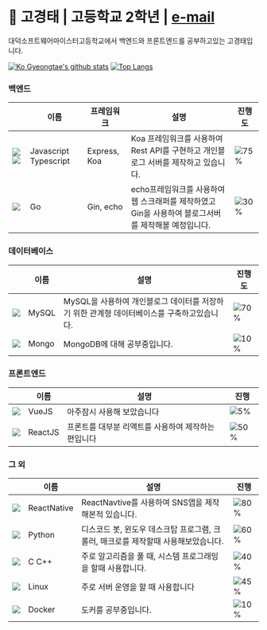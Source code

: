 # 🔭 고경태 | 고등학교 2학년 | <a href="mailto:kokt0203@naver.com">e-mail</a>
<p>대덕소프트웨어마이스터고등학교에서 백엔드와 프론트엔드를 공부하고있는 고경태입니다.</p>

[![Ko Gyeongtae's github stats](https://github-readme-stats.vercel.app/api?username=Ko-GyeongTae&show_icons=true&hide_border=true&count_private=true)](https://github.com/Ko-GyeongTae)
[![Top Langs](https://github-readme-stats.vercel.app/api/top-langs/?username=Ko-GyeongTae&hide=r,jupyter%20notebook,c%23)](https://github.com/anuraghazra/github-readme-stats)

### 백엔드   

||이름|프레임워크|설명|진행도|
|---|---|---|---|---|
|![](https://img.icons8.com/color/24/000000/javascript.png)![](https://img.icons8.com/color/24/000000/typescript.png)|Javascript Typescript|Express, Koa|Koa 프레임워크를 사용하여 Rest API를 구현하고 개인블로그 서버를 제작하고 있습니다.|![75%](https://progress-bar.dev/75)|
|![](https://img.icons8.com/color/24/000000/golang.png)|Go|Gin, echo|echo프레임워크를 사용하여 웹 스크래퍼를 제작하였고 Gin을 사용하여 블로그서버를 제작해볼 예정입니다.|![30%](https://progress-bar.dev/30)|


### 데이터베이스

||이름|설명|진행도|
|---|---|---|---|
|![](https://img.icons8.com/color/24/000000/mysql.png)|MySQL|MySQL을 사용하여 개인블로그 데이터를 저장하기 위한 관계형 데이터베이스를 구축하고있습니다.|![70%](https://progress-bar.dev/70)|
|![](https://img.icons8.com/color/24/000000/mongodb.png)|Mongo|MongoDB에 대해 공부중입니다.|![10%](https://progress-bar.dev/10)|


### 프론트엔드   

||이름|설명|진행|
|---|---|---|---|
|![](https://img.icons8.com/color/24/000000/vue-js.png)|VueJS|아주잠시 사용해 보았습니다|![5%](https://progress-bar.dev/5)|
|![](https://img.icons8.com/plasticine/24/000000/react.png)|ReactJS|프론트를 대부분 리액트를 사용하여 제작하는 편입니다|![50%](https://progress-bar.dev/50)|

### 그 외
||이름|설명|진행|
|---|---|---|---|
|![](https://img.icons8.com/plasticine/24/000000/react.png)|ReactNative|ReactNavtive를 사용하여 SNS앱을 제작해본적 있습니다.|![80%](https://progress-bar.dev/80)|
|![](https://img.icons8.com/color/24/000000/python.png)|Python|디스코드 봇, 윈도우 데스크탑 프로그램, 크롤러, 매크로를 제작할때 사용해보았습니다.|![60%](https://progress-bar.dev/60)|
|![](https://img.icons8.com/color/24/000000/c.png)|C C++|주로 알고리즘을 풀 때, 시스템 프로그래밍을 할때 사용합니다.|![40%](https://progress-bar.dev/40)|
|![](https://img.icons8.com/color/24/000000/linux.png)|Linux|주로 서버 운영을 할 때 사용합니다|![45%](https://progress-bar.dev/45)|
|![](https://img.icons8.com/color/24/000000/docker.png)|Docker|도커를 공부중입니다.|![10%](https://progress-bar.dev/10)|